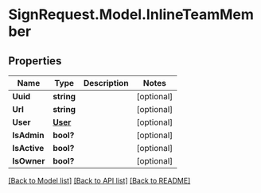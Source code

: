 # SignRequest.Model.InlineTeamMember
## Properties

Name | Type | Description | Notes
------------ | ------------- | ------------- | -------------
**Uuid** | **string** |  | [optional] 
**Url** | **string** |  | [optional] 
**User** | [**User**](User.md) |  | [optional] 
**IsAdmin** | **bool?** |  | [optional] 
**IsActive** | **bool?** |  | [optional] 
**IsOwner** | **bool?** |  | [optional] 

[[Back to Model list]](../README.md#documentation-for-models) [[Back to API list]](../README.md#documentation-for-api-endpoints) [[Back to README]](../README.md)


